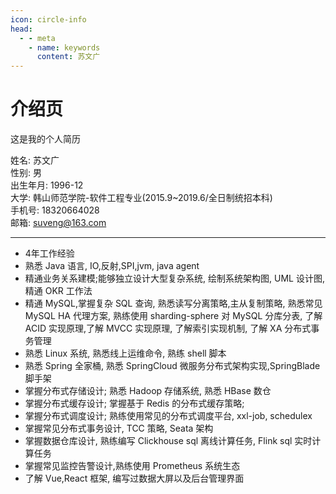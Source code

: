 ```yaml
---
icon: circle-info
head: 
  - - meta
    - name: keywords
      content: 苏文广
---
```


# 介绍页

这是我的个人简历


姓名: 苏文广     
性别: 男      
出生年月: 1996-12   
大学: 韩山师范学院-软件工程专业(2015.9~2019.6/全日制统招本科)    
手机号: 18320664028    
邮箱: suveng@163.com

---
- 4年工作经验
- 熟悉 Java 语言, IO,反射,SPI,jvm, java agent
- 精通业务关系建模;能够独立设计大型复杂系统, 绘制系统架构图, UML 设计图, 精通 OKR 工作法
- 精通 MySQL,掌握复杂 SQL 查询, 熟悉读写分离策略,主从复制策略, 熟悉常见 MySQL HA 代理方案, 熟练使用 sharding-sphere 对 MySQL 分库分表, 了解 ACID 实现原理,了解 MVCC 实现原理, 了解索引实现机制, 了解 XA 分布式事务管理
- 熟悉 Linux 系统, 熟悉线上运维命令, 熟练 shell 脚本
- 熟悉 Spring 全家桶, 熟悉 SpringCloud 微服务分布式架构实现,SpringBlade 脚手架
- 掌握分布式存储设计; 熟悉 Hadoop 存储系统, 熟悉 HBase 数仓
- 掌握分布式缓存设计; 掌握基于 Redis 的分布式缓存策略;
- 掌握分布式调度设计; 熟练使用常见的分布式调度平台, xxl-job, schedulex
- 掌握常见分布式事务设计, TCC 策略, Seata 架构
- 掌握数据仓库设计, 熟练编写 Clickhouse sql 离线计算任务, Flink sql 实时计算任务
- 掌握常见监控告警设计,熟练使用 Prometheus 系统生态
- 了解 Vue,React 框架, 编写过数据大屏以及后台管理界面
